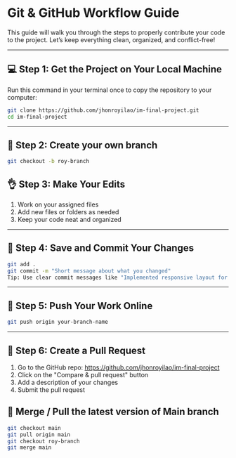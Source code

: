 # Git & GitHub Workflow Guide

This guide will walk you through the steps to properly contribute your code to the project. Let’s keep everything clean, organized, and conflict-free!

---

## 💻 **Step 1: Get the Project on Your Local Machine**
Run this command in your terminal once to copy the repository to your computer:

```bash
git clone https://github.com/jhonroyilao/im-final-project.git
cd im-final-project
```
---

## 🌿 **Step 2: Create your own branch**
```bash
git checkout -b roy-branch
```

## 👌 **Step 3: Make Your Edits**
1. Work on your assigned files
2. Add new files or folders as needed
3. Keep your code neat and organized
---

## 🦾 **Step 4: Save and Commit Your Changes**
```bash
git add .
git commit -m "Short message about what you changed"
Tip: Use clear commit messages like "Implemented responsive layout for homepage"
```
---

## 📨 **Step 5: Push Your Work Online**
```bash
git push origin your-branch-name
```
---

## 📝 **Step 6: Create a Pull Request**
  1. Go to the GitHub repo: https://github.com/jhonroyilao/im-final-project
  2. Click on the "Compare & pull request" button
  3. Add a description of your changes
  4. Submit the pull request


## 🔀 **Merge / Pull the latest version of Main branch**
```bash
git checkout main
git pull origin main
git checkout roy-branch
git merge main
```


